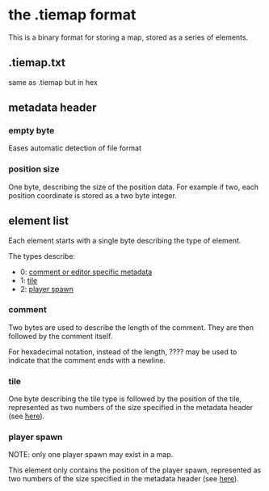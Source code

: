 # the .tiemap format

This is a binary format for storing a map, stored as a series of elements.

## .tiemap.txt

same as .tiemap but in hex

## metadata header

### empty byte

Eases automatic detection of file format

### position size

One byte, describing the size of the position data.
For example if two, each position coordinate is stored as a two byte integer.

## element list

Each element starts with a single byte describing the type of element.

The types describe:

- 0: [comment or editor specific metadata](#comment)
- 1: [tile](#tile)
- 2: [player spawn](#player-spawn)

### comment

Two bytes are used to describe the length of the comment.
They are then followed by the comment itself.

For hexadecimal notation, instead of the length, ???? may be used to indicate
that the comment ends with a newline.

### tile

One byte describing the tile type is followed by the position of the tile, represented as two numbers of the size specified in the metadata header (see [here](#position-size)).

### player spawn

NOTE: only one player spawn may exist in a map.

This element only contains the position of the player spawn, represented as two numbers of the size specified in the metadata header (see [here](#position-size)).
